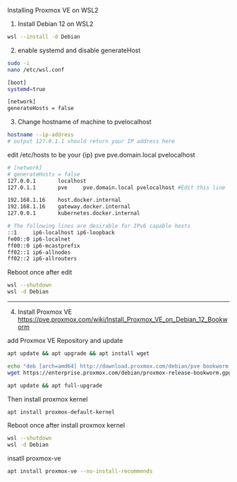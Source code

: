 Installing Proxmox VE on WSL2
1. Install Debian 12 on WSL2

```sh
wsl --install -d Debian
```

2. enable systemd and disable generateHost

```sh
sudo -i
nano /etc/wsl.conf
```
```sh
[boot]
systemd=true

[network]
generateHosts = false
```

3. Change hostname of machine to pvelocalhost
```sh
hostname --ip-address
# output 127.0.1.1 should return your IP address here
```
edit /etc/hosts to be your {ip} pve     pve.domain.local pvelocalhost 
```sh
# [network]
# generateHosts = false
127.0.0.1       localhost
127.0.1.1       pve     pve.domain.local pvelocalhost #Edit this line

192.168.1.16    host.docker.internal
192.168.1.16    gateway.docker.internal
127.0.0.1       kubernetes.docker.internal

# The following lines are desirable for IPv6 capable hosts
::1     ip6-localhost ip6-loopback
fe00::0 ip6-localnet
ff00::0 ip6-mcastprefix
ff02::1 ip6-allnodes
ff02::2 ip6-allrouters
```

Reboot once after edit
```sh
wsl --shutdown
wsl -d Debian
```
---------------------------

4. Install Proxmox VE https://pve.proxmox.com/wiki/Install_Proxmox_VE_on_Debian_12_Bookworm

add Proxmox VE Repository and update 

```sh
apt update && apt upgrade && apt install wget

echo "deb [arch=amd64] http://download.proxmox.com/debian/pve bookworm pve-no-subscription" > /etc/apt/sources.list.d/pve-install-repo.list
wget https://enterprise.proxmox.com/debian/proxmox-release-bookworm.gpg -O /etc/apt/trusted.gpg.d/proxmox-release-bookworm.gpg 

apt update && apt full-upgrade
```

Then install proxmox kernel

```sh
apt install proxmox-default-kernel
```
Reboot once after install proxmox kernel
```sh
wsl --shutdown
wsl -d Debian
```

insatll proxmox-ve
```sh
apt install proxmox-ve --no-install-recommends
```
